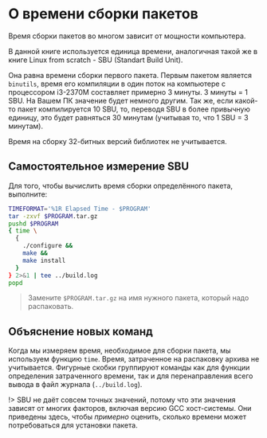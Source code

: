 # О времени сборки пакетов

Время сборки пакетов во многом зависит от мощности компьютера.

В данной книге используется единица времени, аналогичная такой же в книге Linux from scratch - SBU (Standart Build Unit).

Она равна времени сборки первого пакета. Первым пакетом является `binutils`, время его компиляции в один поток на компьютере с процессором i3-2370M составляет примерно 3 минуты. 3 минуты = 1 SBU. На Вашем ПК значение будет немного другим. Так же, если какой-то пакет компилируется 10 SBU, то, переводя SBU в более привычную единицу, это будет равняться 30 минутам (учитывая то, что 1 SBU = 3 минутам).

Время на сборку 32-битных версий библиотек не учитывается.

## Самостоятельное измерение SBU
Для того, чтобы вычислить время сборки определённого пакета, выполните:
```bash
TIMEFORMAT='%1R Elapsed Time - $PROGRAM'
tar -zxvf $PROGRAM.tar.gz
pushd $PROGRAM
{ time \
  { 
    ./configure &&
    make &&
    make install
  }
} 2>&1 | tee ../build.log
popd
```

> Замените `$PROGRAM.tar.gz` на имя нужного пакета, который надо распаковать.

## Объяснение новых команд
Когда мы измеряем время, необходимое для сборки пакета, мы используем функцию `time`. Время, затраченное на распаковку архива не учитывается. Фигурные скобки группируют команды как для функции определения затраченного времени, так и для перенаправления всего вывода в файл журнала (`../build.log`). 

!> SBU не даёт совсем точных значений, потому что эти значения зависят от многих факторов, включая версию GCC хост-системы. Они приведены здесь, чтобы *примерно* оценить, сколько времени может потребоваться для установки пакета. 
